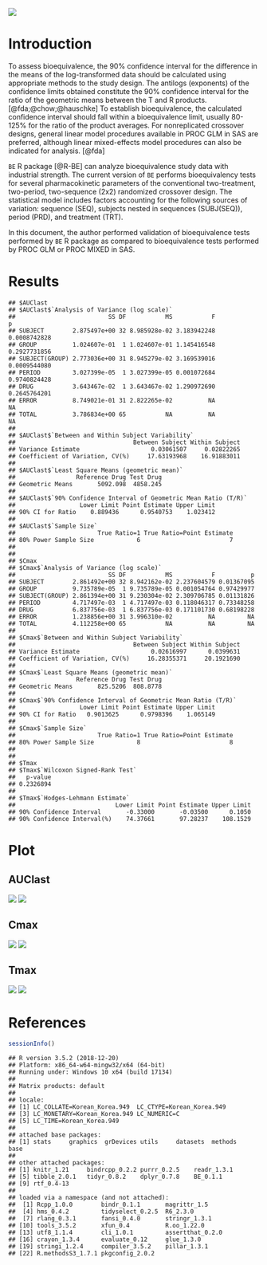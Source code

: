 

![](logo-BE.jpg)

# Introduction

To assess bioequivalence, the 90% confidence interval for the difference in the means of the log-transformed data should be calculated using appropriate methods to the study design. 
The antilogs (exponents) of the confidence limits obtained constitute the 90% confidence interval for the ratio of the geometric means between the T and R products. [@fda;@chow;@hauschke] 
To establish bioequivalence, the calculated confidence interval should fall within a bioequivalence limit, usually 80-125% for the ratio of the product averages. 
For nonreplicated crossover designs, general linear model procedures available in PROC GLM in SAS are preferred, although linear mixed-effects model procedures can also be indicated for analysis. [@fda]

`BE` R package [@R-BE] can analyze bioequivalence study data with industrial strength. 
The current version of `BE` performs bioequivalency tests for several pharmacokinetic parameters of the conventional two-treatment, two-period, two-sequence (2x2) randomized crossover design. 
The statistical model includes factors accounting for the following sources of variation: sequence (SEQ), subjects nested in sequences (SUBJ(SEQ)), period (PRD), and treatment (TRT). 

In this document, the author performed validation of bioequivalence tests performed by `BE` R package as compared to bioequivalence tests performed by PROC GLM or PROC MIXED in SAS.

# Results


```
## $AUClast
## $AUClast$`Analysis of Variance (log scale)`
##                          SS DF           MS           F            p
## SUBJECT        2.875497e+00 32 8.985928e-02 3.183942248 0.0008742828
## GROUP          1.024607e-01  1 1.024607e-01 1.145416548 0.2927731856
## SUBJECT(GROUP) 2.773036e+00 31 8.945279e-02 3.169539016 0.0009544080
## PERIOD         3.027399e-05  1 3.027399e-05 0.001072684 0.9740824428
## DRUG           3.643467e-02  1 3.643467e-02 1.290972690 0.2645764201
## ERROR          8.749021e-01 31 2.822265e-02          NA           NA
## TOTAL          3.786834e+00 65           NA          NA           NA
## 
## $AUClast$`Between and Within Subject Variability`
##                                 Between Subject Within Subject
## Variance Estimate                    0.03061507     0.02822265
## Coefficient of Variation, CV(%)     17.63193968    16.91883011
## 
## $AUClast$`Least Square Means (geometric mean)`
##                 Reference Drug Test Drug
## Geometric Means       5092.098  4858.245
## 
## $AUClast$`90% Confidence Interval of Geometric Mean Ratio (T/R)`
##                  Lower Limit Point Estimate Upper Limit
## 90% CI for Ratio    0.889436      0.9540753    1.023412
## 
## $AUClast$`Sample Size`
##                       True Ratio=1 True Ratio=Point Estimate
## 80% Power Sample Size            6                         7
## 
## 
## $Cmax
## $Cmax$`Analysis of Variance (log scale)`
##                          SS DF           MS           F          p
## SUBJECT        2.861492e+00 32 8.942162e-02 2.237604579 0.01367095
## GROUP          9.735789e-05  1 9.735789e-05 0.001054764 0.97429977
## SUBJECT(GROUP) 2.861394e+00 31 9.230304e-02 2.309706785 0.01131826
## PERIOD         4.717497e-03  1 4.717497e-03 0.118046317 0.73348258
## DRUG           6.837756e-03  1 6.837756e-03 0.171101730 0.68198228
## ERROR          1.238856e+00 31 3.996310e-02          NA         NA
## TOTAL          4.112258e+00 65           NA          NA         NA
## 
## $Cmax$`Between and Within Subject Variability`
##                                 Between Subject Within Subject
## Variance Estimate                    0.02616997      0.0399631
## Coefficient of Variation, CV(%)     16.28355371     20.1921690
## 
## $Cmax$`Least Square Means (geometric mean)`
##                 Reference Drug Test Drug
## Geometric Means       825.5206  808.8778
## 
## $Cmax$`90% Confidence Interval of Geometric Mean Ratio (T/R)`
##                  Lower Limit Point Estimate Upper Limit
## 90% CI for Ratio   0.9013625      0.9798396    1.065149
## 
## $Cmax$`Sample Size`
##                       True Ratio=1 True Ratio=Point Estimate
## 80% Power Sample Size            8                         8
## 
## 
## $Tmax
## $Tmax$`Wilcoxon Signed-Rank Test`
##   p-value 
## 0.2326894 
## 
## $Tmax$`Hodges-Lehmann Estimate`
##                            Lower Limit Point Estimate Upper Limit
## 90% Confidence Interval       -0.33000       -0.03500      0.1050
## 90% Confidence Interval(%)    74.37661       97.28237    108.1529
```

# Plot

## AUClast

![](Rplots.png)
![](Rplots1.png)

## Cmax

![](Rplots2.png)
![](Rplots3.png)

## Tmax

![](Rplots4.png) 
![](Rplots5.png)



# References


```r
sessionInfo()
```

```
## R version 3.5.2 (2018-12-20)
## Platform: x86_64-w64-mingw32/x64 (64-bit)
## Running under: Windows 10 x64 (build 17134)
## 
## Matrix products: default
## 
## locale:
## [1] LC_COLLATE=Korean_Korea.949  LC_CTYPE=Korean_Korea.949   
## [3] LC_MONETARY=Korean_Korea.949 LC_NUMERIC=C                
## [5] LC_TIME=Korean_Korea.949    
## 
## attached base packages:
## [1] stats     graphics  grDevices utils     datasets  methods   base     
## 
## other attached packages:
## [1] knitr_1.21     bindrcpp_0.2.2 purrr_0.2.5    readr_1.3.1   
## [5] tibble_2.0.1   tidyr_0.8.2    dplyr_0.7.8    BE_0.1.1      
## [9] rtf_0.4-13    
## 
## loaded via a namespace (and not attached):
##  [1] Rcpp_1.0.0        bindr_0.1.1       magrittr_1.5     
##  [4] hms_0.4.2         tidyselect_0.2.5  R6_2.3.0         
##  [7] rlang_0.3.1       fansi_0.4.0       stringr_1.3.1    
## [10] tools_3.5.2       xfun_0.4          R.oo_1.22.0      
## [13] utf8_1.1.4        cli_1.0.1         assertthat_0.2.0 
## [16] crayon_1.3.4      evaluate_0.12     glue_1.3.0       
## [19] stringi_1.2.4     compiler_3.5.2    pillar_1.3.1     
## [22] R.methodsS3_1.7.1 pkgconfig_2.0.2
```

